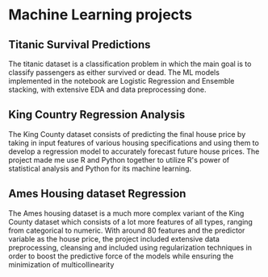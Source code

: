 # Machine Learning projects


## Titanic Survival Predictions
The titanic dataset is a classification problem in which the main goal is to classify passengers as either survived or dead. The ML models implemented in the notebook are Logistic Regression and Ensemble stacking, with extensive EDA and data preprocessing done.

## King Country Regression Analysis 
The King County dataset consists of predicting the final house price by taking in input features of various housing specifications and using them to develop a regression model to accurately forecast future house prices. The project made me use R and Python together to utilize R's power of statistical analysis and Python for its machine learning. 

## Ames Housing dataset Regression 
The Ames housing dataset is a much more complex variant of the King County dataset which consists of a lot more features of all types, ranging from categorical to numeric. With around 80 features and the predictor variable as the house price, the project included extensive data preprocessing, cleansing and included using regularization techniques in order to boost the predictive force of the models while ensuring the minimization of multicollinearity

